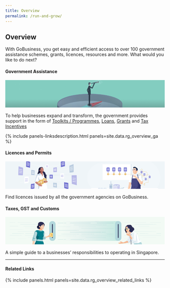 ```yaml
---
title: Overview
permalink: /run-and-grow/
---
```


## Overview

With GoBusiness, you get easy and efficient access to over 100 government assistance schemes, grants, licences, resources and more. What would you like to do next?

#### Government Assistance

![Gov Assist](/images/grow/RG-Overview-GovAssist-Banner.png)

To help businesses expand and transform, the government provides support in the form of [Toolkits / Programmes](/gov-assist/toolkits-programmes/), [Loans](/gov-assist/loans/), [Grants](/gov-assist/grants/) and [Tax Incentives](/gov-assist/tax-incentives/)

{% include panels-linksdescription.html panels=site.data.rg_overview_ga %}

#### Licences and Permits

![Licences and Permits](/images/grow/RG-Overview-Licensing-Banner.png)

Find licences issued by all the government agencies on GoBusiness.


#### Taxes, GST and Customs

![Taxes GST and Customs](/images/grow/RG-Overview-Taxes-Banner.png)

A simple guide to a businesses’ responsibilities to operating in Singapore.



----

#### Related Links

{% include panels.html panels=site.data.rg_overview_related_links %}